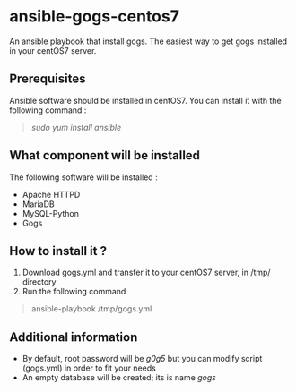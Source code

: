 # ansible-gogs-centos7
An ansible playbook that install gogs. 
The easiest way to get gogs installed in your centOS7 server.

## Prerequisites

Ansible software should be installed in centOS7. You can install it with the following command : 

> _sudo yum install ansible_

## What component will be installed
The following software will be installed :

- Apache HTTPD
- MariaDB
- MySQL-Python
- Gogs

## How to install it ?

1. Download gogs.yml and transfer it to your centOS7 server, in /tmp/ directory
2. Run the following command 
>ansible-playbook /tmp/gogs.yml

## Additional information

- By default, root password will be _g0g5_ but you can modify script (gogs.yml) in order to fit your needs
- An empty database will be created; its is name _gogs_
